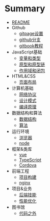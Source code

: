 # Summary

* [README](README.md)
* Github
    * [gitpage设置](github/gitpages.md)
    * [github分支](github/branchs.md)
    * [gitbook教程](github/gitbook.md)
* JavaScript基础
    * [变量和类型](javaScript/变量和类型.md)
    * [原型和原型链](javaScript/原型和原型链.md)
    * [作用域和闭包](javaScript/作用域和闭包.md)
* HTML&CSS
    * [页面布局](htmlCss/页面布局.md)
* 计算机基础
    * [网络协议](ITBasic/网络协议.md)
    * [设计模式](ITBasic/设计模式.md)
    * [编译原理](ITBasic/编译原理.md)
* 数据结构和算法
    * [数据结构](strucAlgo/数据结构.md)
    * [算法](strucAlgo/算法.md)
* 运行环境
    * [浏览器](codeEnv/浏览器.md)
    * [node](codeEnv/node.md)
* 框架&类库
    * [vue](FrontFrame/vue.md)
    * [TypeScript](FrontFrame/TypeScript.md)
    * [Cordova](FrontFrame/Cordova.md)
* 前端工程
    * [项目构建](FrontEng/项目构建.md)
    * [nginx](FrontEng/nginx.md)
* 项目&业务
    * [后端技能](FrontProject/后端技能.md)
    * [性能优化](FrontProject/性能优化.md)
* 图书馆
    * [代码之外](library/代码之外.md)

